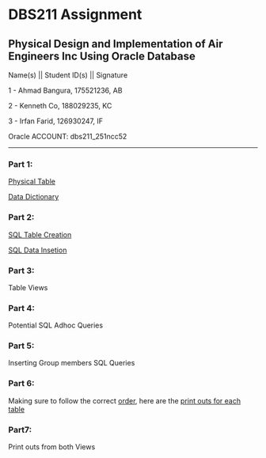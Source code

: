 # DBS211 Assignment
## Physical Design and Implementation of Air Engineers Inc Using Oracle Database

Name(s) || Student ID(s) || Signature 
 
1 - Ahmad Bangura, 175521236, AB

2 - Kenneth Co, 188029235, KC 

3 - Irfan Farid, 126930247, IF 
 
Oracle ACCOUNT:  dbs211_251ncc52  
_______
### Part 1:

[Physical Table](PhysicalTableDesign.csv)

[Data Dictionary](DataDictionary.csv)

### Part 2:

[SQL Table Creation](AssignmentSqlCode.sql)

[SQL Data Insetion](AssignmentData.sql)

### Part 3:

Table Views

### Part 4:

Potential SQL Adhoc Queries

### Part 5:

Inserting Group members SQL Queries

### Part 6:

Making sure to follow the correct [order](OrderOfTable.txt), 
here are the [print outs for each table](SelectAndDrop.sql)

### Part7:

Print outs from both Views
